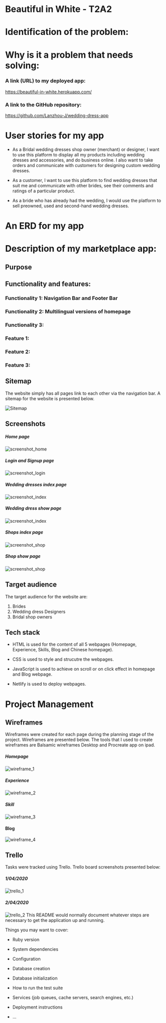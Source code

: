 # Beautiful in White - T2A2

# Identification of the problem:

# Why is it a problem that needs solving:

### A link (URL) to my deployed app:
https://beautiful-in-white.herokuapp.com/

### A link to the GitHub repository:
https://github.com/Lanzhou-J/wedding-dress-app

# User stories for my app
- As a Bridal wedding dresses shop owner (merchant) or designer, I want to use this platform to display all my products including wedding dresses and accessories, and do business online. I also want to take orders and communicate with customers for designing custom wedding dresses.

- As a customer, I want to use this platform to find wedding dresses that suit me and communicate with other brides, see their comments and ratings of a particular product.

- As a bride who has already had the wedding, I would use the platform to sell preowned, used and second-hand wedding dresses.

# An ERD for my app

# Description of my marketplace app:

## Purpose

## Functionality and features:
### Functionality 1: Navigation Bar and Footer Bar

### Functionality 2: Multilingual versions of homepage

### Functionality 3: 

### Feature 1: 

### Feature 2: 

### Feature 3: 

## Sitemap

The website simply has all pages link to each other via the navigation bar. A sitemap for the website is presented below.

![Sitemap]()

## Screenshots

##### Home page
![screenshot_home]()

##### Login and Signup page
![screenshot_login]()

##### Wedding dresses index page
![screenshot_index]()

##### Wedding dress show page
![screenshot_index]()

##### Shops index page
![screenshot_shop]()

##### Shop show page
![screenshot_shop]()

## Target audience

The target audience for the website are:

1. Brides
2. Wedding dress Designers
3. Bridal shop owners

## Tech stack
- HTML is used for the content of all 5 webpages (Homepage, Experience, Skills, Blog and Chinese homepage).
- CSS is used to style and strucutre the webpages.

- JavaScript is used to achieve on scroll or on click effect in homepage and Blog webpage.

- Netlify is used to deploy webpages.

# Project Management

## Wireframes
Wireframes were created for each page during the planning stage of the project. Wireframes are presented below. The tools that I used to create wireframes are Balsamic wireframes Desktop and Procreate app on ipad.

##### Homepage
![wireframe_1](docs/Homepage_wireframe.png)

##### Experience
![wireframe_2](docs/Work_Wireframe.png)

##### Skill
![wireframe_3](docs/Skill_Wireframe.png)

#### Blog
![wireframe_4](docs/Blog_Wireframe.png)

## Trello

Tasks were tracked using Trello. Trello board screenshots presented below:

##### 1/04/2020
![trello_1](docs/trello/Trelloboard_20200401.png)

##### 2/04/2020
![trello_2](./docs/trello/Trelloboardnew.png)
This README would normally document whatever steps are necessary to get the
application up and running.

Things you may want to cover:

* Ruby version

* System dependencies

* Configuration

* Database creation

* Database initialization

* How to run the test suite

* Services (job queues, cache servers, search engines, etc.)

* Deployment instructions

* ...

